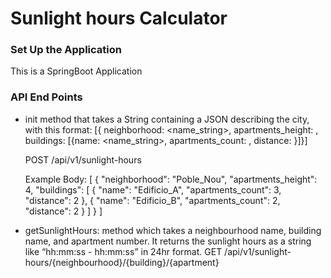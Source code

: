 # Sunlight hours Calculator

### Set Up the Application
This is a SpringBoot Application 

### API End Points
- init​ method that takes a String containing a JSON describing the city, with this format:
  [{ neighborhood: <name_string>, apartments_height: <number>, buildings: [{name:
  <name_string>, apartments_count: <number>, distance: <number>}]}]
  
  POST /api/v1/sunlight-hours 
  
  Example Body: [
                    {
                      "neighborhood": "Poble_Nou",
                      "apartments_height": 4,
                      "buildings": [
                          {
                            "name": "Edificio_A",
                            "apartments_count": 3,
                            "distance": 2
                          },
                          {
                            "name": "Edificio_B",
                            "apartments_count": 2,
                            "distance": 2
                          }
                      ]
                    }
                  ]
  
 - getSunlightHours: method which takes a neighbourhood name, building name, and
   apartment number. It returns the sunlight hours as a string like “hh:mm:ss - hh:mm:ss” in 24hr format.
   GET /api/v1/sunlight-hours/{neighbourhood}/{building}/{apartment}
                  

